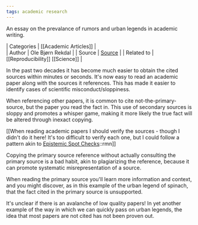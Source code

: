 ```yaml
---
tags: academic research
---
```


An essay on the prevalance of rumors and urban legends in academic writing.

| Categories | [[Academic Articles]] |  
| Author     |  Ole Bjørn Rekdal | 
| Source     |  [Source](https://journals.sagepub.com/doi/full/10.1177/0306312714535679) |
| Related to |  [[Reproducibility]] [[Science]]  |

In the past two decades it has become much easier to obtain the cited sources within minutes or seconds. It's now easy to read an academic paper along with the sources it references. This has made it easier to identify cases of scientific misconduct/sloppiness. 

When referencing other papers, it is common to cite not-the-primary-source, but the paper you read the fact in. This use of secondary sources is sloppy and promotes a whisper game, making it more likely the true fact will be altered through inexact copying.

[[When reading academic papers I should verify the sources - though I didn't do it here! It's too difficult to verify each one, but I could follow a pattern akin to [Epistemic Spot Checks](https://www.lesswrong.com/posts/qs3PcCMBnxwv994jW/how-s-that-epistemic-spot-check-project-coming#Model_Based_Reading)::rmn]]

Copying the primary source reference without actually consulting the primary source is a bad habit, akin to plagiarizing the reference, because it can promote systematic misrepresentation of a source.

When reading the primary source you'll learn more information and context, and you might discover, as in this example of the urban legend of spinach, that the fact cited in the primary source is unsupported.

It's unclear if there is an avalanche of low quality papers! In yet another example of the way in which we can quickly pass on urban legends, the idea that most papers are not cited has not been proven out.

